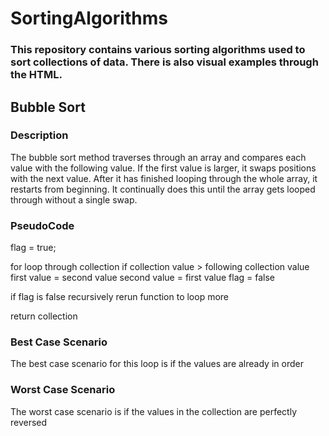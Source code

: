 # SortingAlgorithms
### This repository contains various sorting algorithms used to sort collections of data. There is also visual examples through the HTML.

## Bubble Sort
### Description
The bubble sort method traverses through an array and compares each value with the following value. If the first value is larger, it swaps positions with the next value. After it has finished looping through the whole array, it restarts from beginning. It continually does this until the array gets looped through without a single swap.

### PseudoCode
flag = true;

for loop through collection
if collection value > following collection value
  first value = second value
  second value = first value
  flag = false

if flag is false
  recursively rerun function to loop more

return collection

### Best Case Scenario
The best case scenario for this loop is if the values are already in order

### Worst Case Scenario
The worst case scenario is if the values in the collection are perfectly reversed